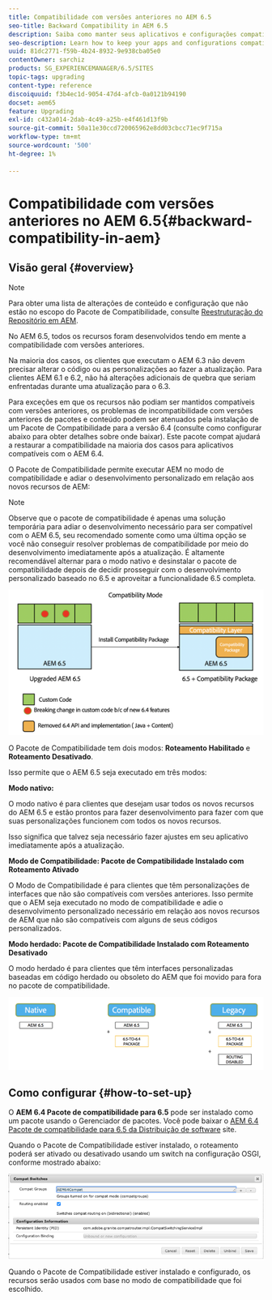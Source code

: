 ```yaml
---
title: Compatibilidade com versões anteriores no AEM 6.5
seo-title: Backward Compatibility in AEM 6.5
description: Saiba como manter seus aplicativos e configurações compatíveis com o AEM 6.5
seo-description: Learn how to keep your apps and configurations compatible with AEM 6.5
uuid: 81dc2771-f59b-4b24-8932-9e938cba05e0
contentOwner: sarchiz
products: SG_EXPERIENCEMANAGER/6.5/SITES
topic-tags: upgrading
content-type: reference
discoiquuid: f3b4ec1d-9054-47d4-afcb-0a0121b94190
docset: aem65
feature: Upgrading
exl-id: c432a014-2dab-4c49-a25b-e4f461d13f9b
source-git-commit: 50a11e30ccd720065962e8dd03cbcc71ec9f715a
workflow-type: tm+mt
source-wordcount: '500'
ht-degree: 1%

---
```


# Compatibilidade com versões anteriores no AEM 6.5{#backward-compatibility-in-aem}

## Visão geral {#overview}

>[!NOTE]
>
>Para obter uma lista de alterações de conteúdo e configuração que não estão no escopo do Pacote de Compatibilidade, consulte [Reestruturação do Repositório em AEM](/help/sites-deploying/repository-restructuring.md).

No AEM 6.5, todos os recursos foram desenvolvidos tendo em mente a compatibilidade com versões anteriores.

Na maioria dos casos, os clientes que executam o AEM 6.3 não devem precisar alterar o código ou as personalizações ao fazer a atualização. Para clientes AEM 6.1 e 6.2, não há alterações adicionais de quebra que seriam enfrentadas durante uma atualização para o 6.3.

Para exceções em que os recursos não podiam ser mantidos compatíveis com versões anteriores, os problemas de incompatibilidade com versões anteriores de pacotes e conteúdo podem ser atenuados pela instalação de um Pacote de Compatibilidade para a versão 6.4 (consulte como configurar abaixo para obter detalhes sobre onde baixar). Este pacote compat ajudará a restaurar a compatibilidade na maioria dos casos para aplicativos compatíveis com o AEM 6.4.

O Pacote de Compatibilidade permite executar AEM no modo de compatibilidade e adiar o desenvolvimento personalizado em relação aos novos recursos de AEM:

>[!NOTE]
>
>Observe que o pacote de compatibilidade é apenas uma solução temporária para adiar o desenvolvimento necessário para ser compatível com o AEM 6.5, seu recomendado somente como uma última opção se você não conseguir resolver problemas de compatibilidade por meio do desenvolvimento imediatamente após a atualização. É altamente recomendável alternar para o modo nativo e desinstalar o pacote de compatibilidade depois de decidir prosseguir com o desenvolvimento personalizado baseado no 6.5 e aproveitar a funcionalidade 6.5 completa.

![senso](assets/sase.png)

O Pacote de Compatibilidade tem dois modos: **Roteamento Habilitado** e **Roteamento Desativado**.

Isso permite que o AEM 6.5 seja executado em três modos:

**Modo nativo:**

O modo nativo é para clientes que desejam usar todos os novos recursos do AEM 6.5 e estão prontos para fazer desenvolvimento para fazer com que suas personalizações funcionem com todos os novos recursos.

Isso significa que talvez seja necessário fazer ajustes em seu aplicativo imediatamente após a atualização.

**Modo de Compatibilidade: Pacote de Compatibilidade Instalado com Roteamento Ativado**

O Modo de Compatibilidade é para clientes que têm personalizações de interfaces que não são compatíveis com versões anteriores. Isso permite que o AEM seja executado no modo de compatibilidade e adie o desenvolvimento personalizado necessário em relação aos novos recursos de AEM que não são compatíveis com alguns de seus códigos personalizados.

**Modo herdado: Pacote de Compatibilidade Instalado com Roteamento Desativado**

O modo herdado é para clientes que têm interfaces personalizadas baseadas em código herdado ou obsoleto do AEM que foi movido para fora no pacote de compatibilidade.

![safra](assets/sapte.png)

## Como configurar {#how-to-set-up}

O **AEM 6.4 Pacote de compatibilidade para 6.5** pode ser instalado como um pacote usando o Gerenciador de pacotes. Você pode baixar o [AEM 6.4 Pacote de compatibilidade para 6.5 da Distribuição de software](https://experience.adobe.com/#/downloads/content/software-distribution/en/aem.html?fulltext=compat*&amp;orderby=%40jcr%3Acontent%2Fjcr%3AlastModified&amp;orderby.sort=desc&amp;layout=list&amp;p.offset=0&amp;p.limit=20&amp;package=%2Fcontent%2Fsoftware-distribution%2Fen%2Fdetails.html%2Fcontent%2Fdam%2Faem%2Fpublic%2Fadobe%2Fpackages%2Fcq650%2Fcompatpack%2Faem-compat-cq65-to-cq64) site.

Quando o Pacote de Compatibilidade estiver instalado, o roteamento poderá ser ativado ou desativado usando um switch na configuração OSGI, conforme mostrado abaixo:

![Comutadores Compat](assets/compat-switches.png)

Quando o Pacote de Compatibilidade estiver instalado e configurado, os recursos serão usados com base no modo de compatibilidade que foi escolhido.
